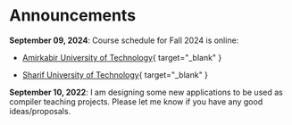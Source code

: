# Announcements


**September 09, 2024**: Course schedule for Fall 2024 is online:

* [Amirkabir University of Technology](calendar/fall2024_aut.md){ target="_blank" }

* [Sharif University of Technology](calendar/fall2024_sharifu.md){ target="_blank" }


**September 10, 2022**: I am designing some new applications to be used as compiler teaching projects.
Please let me know if you have any good ideas/proposals. 

